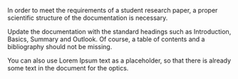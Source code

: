 In order to meet the requirements of a student research paper, a proper scientific structure of the documentation is necessary.

Update the documentation with the standard headings such as Introduction, Basics, Summary and Outlook. Of course, a table of contents and a bibliography should not be missing.

You can also use Lorem Ipsum text as a placeholder, so that there is already some text in the document for the optics.

